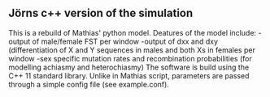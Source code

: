 ## Jörns c++ version of the simulation 

This is a rebuild of Mathias' python model. Deatures of the model include:
	-output of male/female FST per window
	-output of dxx and dxy (differentiation of X and Y sequences in males and both Xs in females per window
	-sex specific mutation rates and recombination probabilities (for modelling achiasmy and heterochiasmy)
The software is build using the C++ 11 standard library. Unlike in Mathias script, parameters are passed through a simple config file (see example.conf).


